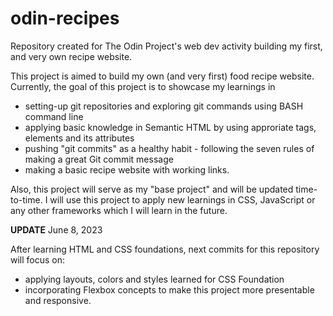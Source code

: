 # odin-recipes
Repository created for The Odin Project's web dev activity building my first, and very own recipe website.

This project is aimed to build my own (and very first) food recipe website. Currently, the goal of this project is to showcase my learnings in 
- setting-up git repositories and exploring git commands using BASH command line
- applying basic knowledge in Semantic HTML by using approriate tags, elements and its attributes
- pushing "git commits" as a healthy habit - following the seven rules of making a great Git commit message
- making a basic recipe website with working links.

Also, this project will serve as my "base project" and will be updated time-to-time. I will use this project to apply new learnings in CSS, JavaScript or any other frameworks which I will learn in the future.

<strong>UPDATE</strong>
June 8, 2023

After learning HTML and CSS foundations, next commits for this repository will focus on:
- applying layouts, colors and styles learned for CSS Foundation
- incorporating Flexbox concepts to make this project more presentable and responsive.